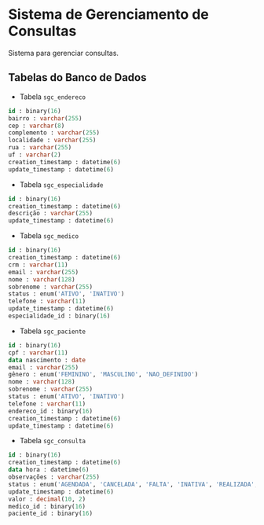 # Sistema de Gerenciamento de Consultas
Sistema para gerenciar consultas.

## Tabelas do Banco de Dados

* Tabela `sgc_endereco`

```sql
id : binary(16)
bairro : varchar(255)
cep : varchar(8)
complemento : varchar(255)
localidade : varchar(255)
rua : varchar(255)
uf : varchar(2)
creation_timestamp : datetime(6)
update_timestamp : datetime(6)
```

* Tabela `sgc_especialidade`

```sql
id : binary(16)
creation_timestamp : datetime(6)
descrição : varchar(255)
update_timestamp : datetime(6)
```

* Tabela `sgc_medico`

```sql
id : binary(16)
creation_timestamp : datetime(6)
crm : varchar(11)
email : varchar(255)
nome : varchar(128)
sobrenome : varchar(255)
status : enum('ATIVO', 'INATIVO')
telefone : varchar(11)
update_timestamp : datetime(6)
especialidade_id : binary(16)
```

* Tabela `sgc_paciente`

```sql
id : binary(16)
cpf : varchar(11)
data nascimento : date
email : varchar(255)
gênero : enum('FEMININO', 'MASCULINO', 'NAO_DEFINIDO')
nome : varchar(128)
sobrenome : varchar(255)
status : enum('ATIVO', 'INATIVO')
telefone : varchar(11)
endereco_id : binary(16)
creation_timestamp : datetime(6)
update_timestamp : datetime(6)
```

* Tabela `sgc_consulta`

```sql
id : binary(16)
creation_timestamp : datetime(6)
data hora : datetime(6)
observações : varchar(255)
status : enum('AGENDADA', 'CANCELADA', 'FALTA', 'INATIVA', 'REALIZADA', 'REAGENDADA')
update_timestamp : datetime(6)
valor : decimal(10, 2)
medico_id : binary(16)
paciente_id : binary(16)
```